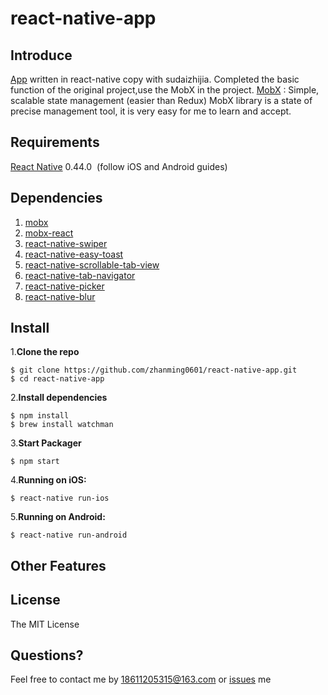 # **react-native-app**


## Introduce


[App](https://github.com/zhanming0601/react-native-app) written in react-native copy with sudaizhijia.
Completed the basic function of the original project,use the MobX in the project.
[MobX](https://mobxjs.github.io/mobx/) : Simple, scalable state management (easier than Redux)
MobX library is a state of precise management tool, it is very easy for me to learn and accept.


## Requirements

[React Native](http://facebook.github.io/react-native/docs/getting-started.html) 0.44.0
 (follow iOS and Android guides)


## Dependencies

1. [mobx](https://github.com/mobxjs/mobx)
2. [mobx-react](https://github.com/mobxjs/mobx-react)
3. [react-native-swiper](https://github.com/leecade/react-native-swiper)
4. [react-native-easy-toast](https://github.com/crazycodeboy/react-native-easy-toast)
5. [react-native-scrollable-tab-view](https://github.com/skv-headless/react-native-scrollable-tab-view)
6. [react-native-tab-navigator](https://github.com/happypancake/react-native-tab-navigator)
7. [react-native-picker](https://github.com/beefe/react-native-picker)
8. [react-native-blur](https://github.com/react-native-community/react-native-blur)

## Install


1.**Clone the repo**

```
$ git clone https://github.com/zhanming0601/react-native-app.git
$ cd react-native-app
```
2.**Install dependencies**

```
$ npm install
$ brew install watchman
```
3.**Start Packager**

```
$ npm start
```
4.**Running on iOS:**

```
$ react-native run-ios
```
5.**Running on Android:**

```
$ react-native run-android
```


## Other Features



## License

The MIT License

## Questions?

Feel free to contact me by 18611205315@163.com or [issues](https://github.com/zhanming0601/react-native-app/issues) me
